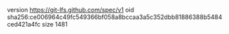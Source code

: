 version https://git-lfs.github.com/spec/v1
oid sha256:ce006964c49fc549366bf058a8bccaa3a5c352dbb81886388b5484ced421a4fc
size 1481
